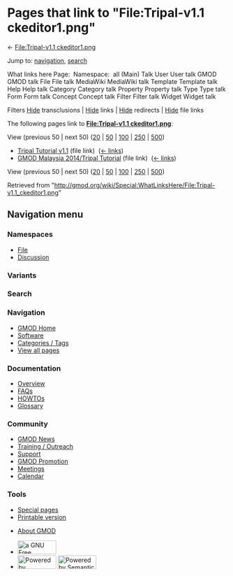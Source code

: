 <div id="mw-page-base" class="noprint">

</div>

<div id="mw-head-base" class="noprint">

</div>

<div id="content" class="mw-body" role="main">

<span id="top"></span>

<div id="mw-js-message" style="display:none;">

</div>



# <span dir="auto">Pages that link to "File:Tripal-v1.1 ckeditor1.png"</span>

<div id="bodyContent">

<div id="contentSub">

← [File:Tripal-v1.1
ckeditor1.png](/wiki/File:Tripal-v1.1_ckeditor1.png "File:Tripal-v1.1 ckeditor1.png")

</div>

<div id="jump-to-nav" class="mw-jump">

Jump to: [navigation](#mw-navigation), [search](#p-search)

</div>

<div id="mw-content-text">

What links here Page:  Namespace:  all (Main) Talk User User talk GMOD
GMOD talk File File talk MediaWiki MediaWiki talk Template Template talk
Help Help talk Category Category talk Property Property talk Type Type
talk Form Form talk Concept Concept talk Filter Filter talk Widget
Widget talk

Filters
[Hide](/mediawiki/index.php?title=Special:WhatLinksHere/File:Tripal-v1.1_ckeditor1.png&hidetrans=1 "Special:WhatLinksHere/File:Tripal-v1.1 ckeditor1.png")
transclusions \|
[Hide](/mediawiki/index.php?title=Special:WhatLinksHere/File:Tripal-v1.1_ckeditor1.png&hidelinks=1 "Special:WhatLinksHere/File:Tripal-v1.1 ckeditor1.png")
links \|
[Hide](/mediawiki/index.php?title=Special:WhatLinksHere/File:Tripal-v1.1_ckeditor1.png&hideredirs=1 "Special:WhatLinksHere/File:Tripal-v1.1 ckeditor1.png")
redirects \|
[Hide](/mediawiki/index.php?title=Special:WhatLinksHere/File:Tripal-v1.1_ckeditor1.png&hideimages=1 "Special:WhatLinksHere/File:Tripal-v1.1 ckeditor1.png")
file links

The following pages link to **[File:Tripal-v1.1
ckeditor1.png](/wiki/File:Tripal-v1.1_ckeditor1.png "File:Tripal-v1.1 ckeditor1.png")**:

View (previous 50 \| next 50)
([20](/mediawiki/index.php?title=Special:WhatLinksHere/File:Tripal-v1.1_ckeditor1.png&limit=20 "Special:WhatLinksHere/File:Tripal-v1.1 ckeditor1.png")
\|
[50](/mediawiki/index.php?title=Special:WhatLinksHere/File:Tripal-v1.1_ckeditor1.png&limit=50 "Special:WhatLinksHere/File:Tripal-v1.1 ckeditor1.png")
\|
[100](/mediawiki/index.php?title=Special:WhatLinksHere/File:Tripal-v1.1_ckeditor1.png&limit=100 "Special:WhatLinksHere/File:Tripal-v1.1 ckeditor1.png")
\|
[250](/mediawiki/index.php?title=Special:WhatLinksHere/File:Tripal-v1.1_ckeditor1.png&limit=250 "Special:WhatLinksHere/File:Tripal-v1.1 ckeditor1.png")
\|
[500](/mediawiki/index.php?title=Special:WhatLinksHere/File:Tripal-v1.1_ckeditor1.png&limit=500 "Special:WhatLinksHere/File:Tripal-v1.1 ckeditor1.png"))

- [Tripal Tutorial
  v1.1](/wiki/Tripal_Tutorial_v1.1 "Tripal Tutorial v1.1") (file link) ‎
  <span class="mw-whatlinkshere-tools">([←
  links](/mediawiki/index.php?title=Special:WhatLinksHere&target=Tripal+Tutorial+v1.1 "Special:WhatLinksHere"))</span>
- [GMOD Malaysia 2014/Tripal
  Tutorial](/wiki/GMOD_Malaysia_2014/Tripal_Tutorial "GMOD Malaysia 2014/Tripal Tutorial")
  (file link) ‎ <span class="mw-whatlinkshere-tools">([←
  links](/mediawiki/index.php?title=Special:WhatLinksHere&target=GMOD+Malaysia+2014%2FTripal+Tutorial "Special:WhatLinksHere"))</span>

View (previous 50 \| next 50)
([20](/mediawiki/index.php?title=Special:WhatLinksHere/File:Tripal-v1.1_ckeditor1.png&limit=20 "Special:WhatLinksHere/File:Tripal-v1.1 ckeditor1.png")
\|
[50](/mediawiki/index.php?title=Special:WhatLinksHere/File:Tripal-v1.1_ckeditor1.png&limit=50 "Special:WhatLinksHere/File:Tripal-v1.1 ckeditor1.png")
\|
[100](/mediawiki/index.php?title=Special:WhatLinksHere/File:Tripal-v1.1_ckeditor1.png&limit=100 "Special:WhatLinksHere/File:Tripal-v1.1 ckeditor1.png")
\|
[250](/mediawiki/index.php?title=Special:WhatLinksHere/File:Tripal-v1.1_ckeditor1.png&limit=250 "Special:WhatLinksHere/File:Tripal-v1.1 ckeditor1.png")
\|
[500](/mediawiki/index.php?title=Special:WhatLinksHere/File:Tripal-v1.1_ckeditor1.png&limit=500 "Special:WhatLinksHere/File:Tripal-v1.1 ckeditor1.png"))

</div>

<div class="printfooter">

Retrieved from
"<http://gmod.org/wiki/Special:WhatLinksHere/File:Tripal-v1.1_ckeditor1.png>"

</div>

<div id="catlinks" class="catlinks catlinks-allhidden">

</div>

<div class="visualClear">

</div>

</div>

</div>

<div id="mw-navigation">

## Navigation menu

<div id="mw-head">



<div id="left-navigation">

<div id="p-namespaces" class="vectorTabs" role="navigation"
aria-labelledby="p-namespaces-label">

### Namespaces

- <span id="ca-nstab-image"><a href="/wiki/File:Tripal-v1.1_ckeditor1.png" accesskey="c"
  title="View the file page [c]">File</a></span>
- <span id="ca-talk"><a
  href="/mediawiki/index.php?title=File_talk:Tripal-v1.1_ckeditor1.png&amp;action=edit&amp;redlink=1"
  accesskey="t"
  title="Discussion about the content page [t]">Discussion</a></span>

</div>

<div id="p-variants" class="vectorMenu emptyPortlet" role="navigation"
aria-labelledby="p-variants-label">

### 

### Variants[](#)

<div class="menu">

</div>

</div>

</div>

<div id="right-navigation">





</div>

<div id="p-search" role="search">

### Search

<div id="simpleSearch">

</div>

</div>

</div>

</div>

<div id="mw-panel">

<div id="p-logo" role="banner">

<a href="/wiki/Main_Page"
style="background-image: url(http://gmod.org/images/GMOD-cogs.png);"
title="Visit the main page"></a>

</div>

<div id="p-Navigation" class="portal" role="navigation"
aria-labelledby="p-Navigation-label">

### Navigation

<div class="body">

- <span id="n-GMOD-Home">[GMOD Home](/wiki/Main_Page)</span>
- <span id="n-Software">[Software](/wiki/GMOD_Components)</span>
- <span id="n-Categories-.2F-Tags">[Categories /
  Tags](/wiki/Categories)</span>
- <span id="n-View-all-pages">[View all
  pages](/wiki/Special:AllPages)</span>

</div>

</div>

<div id="p-Documentation" class="portal" role="navigation"
aria-labelledby="p-Documentation-label">

### Documentation

<div class="body">

- <span id="n-Overview">[Overview](/wiki/Overview)</span>
- <span id="n-FAQs">[FAQs](/wiki/Category:FAQ)</span>
- <span id="n-HOWTOs">[HOWTOs](/wiki/Category:HOWTO)</span>
- <span id="n-Glossary">[Glossary](/wiki/Glossary)</span>

</div>

</div>

<div id="p-Community" class="portal" role="navigation"
aria-labelledby="p-Community-label">

### Community

<div class="body">

- <span id="n-GMOD-News">[GMOD News](/wiki/GMOD_News)</span>
- <span id="n-Training-.2F-Outreach">[Training /
  Outreach](/wiki/Training_and_Outreach)</span>
- <span id="n-Support">[Support](/wiki/Support)</span>
- <span id="n-GMOD-Promotion">[GMOD
  Promotion](/wiki/GMOD_Promotion)</span>
- <span id="n-Meetings">[Meetings](/wiki/Meetings)</span>
- <span id="n-Calendar">[Calendar](/wiki/Calendar)</span>

</div>

</div>

<div id="p-tb" class="portal" role="navigation"
aria-labelledby="p-tb-label">

### Tools

<div class="body">

- <span id="t-specialpages"><a href="/wiki/Special:SpecialPages" accesskey="q"
  title="A list of all special pages [q]">Special pages</a></span>
- <span id="t-print"><a
  href="/mediawiki/index.php?title=Special:WhatLinksHere/File:Tripal-v1.1_ckeditor1.png&amp;printable=yes"
  rel="alternate" accesskey="p"
  title="Printable version of this page [p]">Printable version</a></span>

</div>

</div>

</div>

</div>

<div id="footer" role="contentinfo">

- <span id="footer-places-about">[About
  GMOD](/wiki/GMOD:About "GMOD:About")</span>

<!-- -->

- <span id="footer-copyrightico">[<img src="http://www.gnu.org/graphics/gfdl-logo-small.png" width="88"
  height="31" alt="a GNU Free Documentation License" />](http://www.gnu.org/licenses/fdl-1.3.html)</span>
- <span id="footer-poweredbyico">[<img src="/mediawiki/skins/common/images/poweredby_mediawiki_88x31.png"
  width="88" height="31" alt="Powered by MediaWiki" />](//www.mediawiki.org/)
  [<img
  src="/mediawiki/extensions/SemanticMediaWiki/includes/../resources/images/smw_button.png"
  width="88" height="31" alt="Powered by Semantic MediaWiki" />](https://www.semantic-mediawiki.org/wiki/Semantic_MediaWiki)</span>

<div style="clear:both">

</div>

</div>
